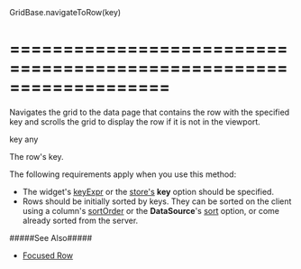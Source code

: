 <!--id-->GridBase.navigateToRow(key)<!--/id-->
===================================================================
===================================================================

<!--shortDescription-->
Navigates the grid to the data page that contains the row with the specified key and scrolls the grid to display the row if it is not in the viewport.
<!--/shortDescription-->

<!--paramName1-->key<!--/paramName1-->
<!--paramType1-->any<!--/paramType1-->
<!--paramDescription1-->
The row's key.
<!--/paramDescription1-->

<!--fullDescription-->
The following requirements apply when you use this method: 

- The widget's [keyExpr]({basewidgetpath}/Configuration/#keyExpr) or the [store's](/Documentation/Guide/Data_Layer/Data_Layer/#Creating_DataSource/What_Are_Stores) **key** option should be specified.
- Rows should be initially sorted by keys. They can be sorted on the client using a column's [sortOrder]({basewidgetpath}/Configuration/columns/#sortOrder) or the **DataSource**'s [sort](/Documentation/ApiReference/Data_Layer/DataSource/Configuration/#sort) option, or come already sorted from the server.

#####See Also#####
- [Focused Row](/Documentation/Guide/Widgets/{WidgetName}/Focused_Row/)
<!--/fullDescription-->